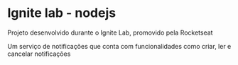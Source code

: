 # Ignite lab - nodejs

Projeto desenvolvido durante o Ignite Lab, promovido pela Rocketseat

Um serviço de notificações que conta com funcionalidades como criar, ler e cancelar notificações
